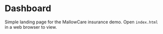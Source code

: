 # Dashboard

Simple landing page for the MallowCare insurance demo. Open `index.html` in a web browser to view.
